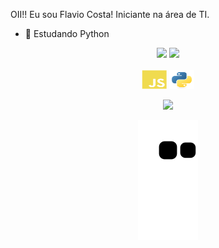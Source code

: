 OII!! Eu sou Flavio Costa! Iniciante na área de TI.

- 🌱 Estudando Python

<div align="center">
<img height="150em"src="https://github-readme-stats.vercel.app/api?username=FlaviooC&count_private=true&include_all_commits=true&show_icons=true&theme=dark&hide_border=false&show_owner=true"/>
    <img height="150em"src="https://github-readme-stats.vercel.app/api/top-langs/?username=FlaviooC&theme=dark&hide_border=false&&layout=compact"/>
  </a>
</div>
  
 <div align="center" valign="top"><br>
  <img align="center" alt="Flavio-Js" height="30" width="40" src="https://raw.githubusercontent.com/devicons/devicon/master/icons/javascript/javascript-plain.svg">
  <img align="center" alt="Flavio-Python" height="30" width="40" src="https://raw.githubusercontent.com/devicons/devicon/master/icons/python/python-original.svg">
  </div><br>
  
  <div align="center">
  <a href="https://www.instagram.com/thisisflavioo/" target="_blank"><img src="https://img.shields.io/badge/-Instagram-%23E4405F?style=for-the-badge&logo=instagram&logoColor=white" target="_blank"></a>
  
![Snake animation](https://github.com/FlaviooC/FlaviooC/blob/output/github-contribution-grid-snake.svg)
